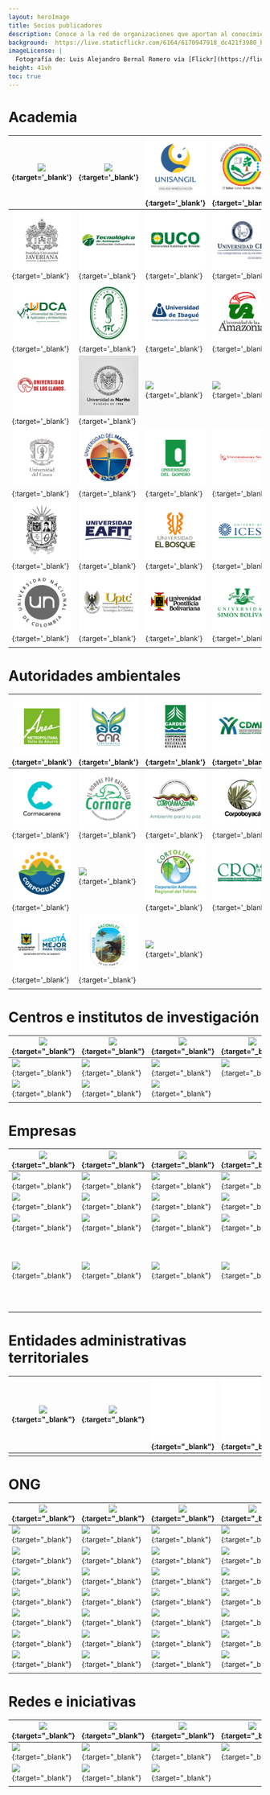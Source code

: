 ```yaml
---
layout: heroImage
title: Socios publicadores
description: Conoce a la red de organizaciones que aportan al conocimiento libre y gratuito sobre biodiversidad en el país.
background:  https://live.staticflickr.com/6164/6170947918_dc421f3980_b.jpg
imageLicense: |
  Fotografía de: Luis Alejandro Bernal Romero vía [Flickr](https://flic.kr/p/apiHPL) 
height: 41vh
toc: true
---
```



# Academia

|  [![](https://statics.sibcolombia.net/sib-resources/images/logos-socios/500px/corhuila.jpg)](https://www.gbif.org/es/publisher/57dfb71a-f0aa-47c2-b997-30c6048dc98a){:target='_blank'} |  [![](https://statics.sibcolombia.net/sib-resources/images/logos-socios/500px/utadeo.jpg)](https://www.gbif.org/es/publisher/81724943-d4d5-4b72-bfd6-3cfc5725c12a){:target='_blank'} |  [![](https://raw.githubusercontent.com/SIB-Colombia/logos/main/socio-SiB-unisangil.png)](https://www.gbif.org/es/publisher/4ef28342-2d78-48b5-a00f-2bad53be38a1){:target='_blank'} |  [![](https://raw.githubusercontent.com/SIB-Colombia/logos/main/socio-SiB-itp.png)](http://www.gbif.org/publisher/882d4191-4161-4fde-9e94-20fbb44901c8){:target='_blank'} |  [![](https://raw.githubusercontent.com/SIB-Colombia/logos/main/socio-SiB-itm.png)](http://www.gbif.org/publisher/34770310-601a-43e0-84fb-ed81661c2d00){:target='_blank'} |  [![](https://statics.sibcolombia.net/sib-resources/images/logos-socios/ipt/unipaz.jpg)](https://www.gbif.org/es/publisher/e4a87e1f-4ff8-4d2e-bcd1-0929678abab9){:target='_blank'} |
|---|---|---|---|---|---|
|  [![](https://raw.githubusercontent.com/SIB-Colombia/logos/main/socio-SiB-puj.png)](http://www.gbif.org/publisher/0e2f2e28-7790-4c82-b8fb-6ef7b4c764e2){:target='_blank'} |  [![](https://raw.githubusercontent.com/SIB-Colombia/logos/main/socio-SiB-tdea.png)](https://www.gbif.org/es/publisher/63da1b44-176a-4e9b-b418-28fcc182c676){:target='_blank'} |  [![](https://raw.githubusercontent.com/SIB-Colombia/logos/main/socio-SiB-uco.png)](http://www.gbif.org/publisher/c8f840a3-4949-4e18-82e9-5771c3e57129){:target='_blank'} |  [![](https://raw.githubusercontent.com/SIB-Colombia/logos/main/socio-SiB-ces.png)](http://www.gbif.org/publisher/450bdfce-76f7-483e-b4c4-cab6a3daebba){:target='_blank'} |  [![](https://raw.githubusercontent.com/SIB-Colombia/logos/main/socio-SiB-udea.png)](http://www.gbif.org/publisher/cccff716-2694-4209-9f9e-2f7a484465a0){:target='_blank'} |  [![](https://raw.githubusercontent.com/SIB-Colombia/logos/main/socio-SiB-ucaldas.png)](http://www.gbif.org/publisher/f7f9717e-9e50-4a00-a30f-7b134390a566){:target='_blank'} |
|  [![](https://raw.githubusercontent.com/SIB-Colombia/logos/main/socio-SiB-udca.png)](http://www.gbif.org/publisher/814bd44e-34d6-46e1-a143-0c12d03f3eba){:target='_blank'} |  [![](https://raw.githubusercontent.com/SIB-Colombia/logos/main/socio-SiB-unicordoba.png)](http://www.gbif.org/publisher/dec5e6c9-0156-4fa0-b01c-e642dbff48fc){:target='_blank'} |  [![](https://raw.githubusercontent.com/SIB-Colombia/logos/main/socio-SiB-unibague.png)](https://www.gbif.org/es/publisher/ec11396a-66ab-4e57-b9c1-a8aff1cb7a1d){:target='_blank'} |  [![](https://raw.githubusercontent.com/SIB-Colombia/logos/main/socio-SiB-uniamazonia.png)](http://www.gbif.org/publisher/256035fe-75ff-4a7c-94bc-86af590c9050){:target='_blank'} |  [![](https://raw.githubusercontent.com/SIB-Colombia/logos/main/socio-SiB-lasalle.png)](https://www.gbif.org/es/publisher/478a9e81-e716-42dc-a68d-03487953a32e){:target='_blank'} |  [![](https://raw.githubusercontent.com/SIB-Colombia/logos/main/socio-SiB-uniandes.png)](https://www.gbif.org/es/publisher/77c64839-4c99-4a40-beb3-cd16afc23540){:target='_blank'} |
|  [![](https://raw.githubusercontent.com/SIB-Colombia/logos/main/socio-SiB-unillanos.png)](http://www.gbif.org/publisher/2fff5d0c-6bbd-432d-8832-cc4e307a267f){:target='_blank'} |  [![](https://raw.githubusercontent.com/SIB-Colombia/logos/main/socio-SiB-udenar.png)](https://www.gbif.org/es/publisher/58c7e325-82fc-446d-9406-851b4d357db7){:target='_blank'} |  [![](https://statics.sibcolombia.net/sib-resources/images/logos-socios/500px/unipamplona.jpg)](https://www.gbif.org/es/publisher/96b23685-f195-4131-af29-ea9e160225dd){:target='_blank'} |  [![](https://sibcolombia.net/wp-content/uploads/2021/05/usbcali.jpg)](https://www.gbif.org/es/publisher/0a1fecc6-cc98-47d7-bdd0-42f3c051072f){:target='_blank'} |  [![](https://raw.githubusercontent.com/SIB-Colombia/logos/main/socio-SiB-udes.png)](https://www.gbif.org/es/publisher/112087f6-a6c0-4cee-8441-387f900d34f9){:target='_blank'} |  [![](https://raw.githubusercontent.com/SIB-Colombia/logos/main/socio-SiB-unisucre.png)](https://www.gbif.org/es/publisher/341acb6e-2ed2-4c13-af14-5e00173e15f8){:target='_blank'} |
|  [![](https://raw.githubusercontent.com/SIB-Colombia/logos/main/socio-SiB-unicauca.png)](http://www.gbif.org/publisher/695bd197-a0b6-4937-9867-414e84d3a96d){:target='_blank'} |  [![](https://raw.githubusercontent.com/SIB-Colombia/logos/main/socio-SiB-unimagdalena.png)](https://www.gbif.org/es/publisher/30ff48bd-4dd1-429d-a5a5-348c8e5fbfb1){:target='_blank'} |  [![](https://raw.githubusercontent.com/SIB-Colombia/logos/main/socio-SiB-uniquindio.png)](http://www.gbif.org/publisher/bc709e2f-6eb4-4cbe-a295-e12eed0679f2){:target='_blank'} |  [![](https://raw.githubusercontent.com/SIB-Colombia/logos/main/socio-SiB-unisinu.png)](https://www.gbif.org/es/publisher/8d9a1a1c-a563-461e-85ef-002861f87bd7){:target='_blank'} |  [![](https://raw.githubusercontent.com/SIB-Colombia/logos/main/socio-SiB-ut.png)](http://www.gbif.org/publisher/5a45153b-bdf9-44ae-b7a7-e3261896540b){:target='_blank'} |  [![](https://raw.githubusercontent.com/SIB-Colombia/logos/main/socio-SiB-univalle.png)](https://www.gbif.org/es/publisher/85be57ed-f187-49c9-b7ff-eaa622e06217){:target='_blank'} |
|  [![](https://raw.githubusercontent.com/SIB-Colombia/logos/main/socio-SiB-udistrital.png)](http://www.gbif.org/publisher/b8cd2cdb-ee95-409c-b1b8-e09bab4f9a70){:target='_blank'} |  [![](https://raw.githubusercontent.com/SIB-Colombia/logos/main/socio-SiB-eafit.png)](https://www.gbif.org/es/publisher/57c6cd7f-e50f-441e-849a-3d2e1912cb92){:target='_blank'} |  [![](https://raw.githubusercontent.com/SIB-Colombia/logos/main/socio-SiB-unbosque.png)](http://www.gbif.org/publisher/e0455781-2311-4b5b-8cc0-421d73e04f1b){:target='_blank'} |  [![](https://raw.githubusercontent.com/SIB-Colombia/logos/main/socio-SiB-icesi.png)](http://www.gbif.org/publisher/7d91f9bd-f6cd-48e3-ba81-3c228cf5e13a){:target='_blank'} |  [![](https://raw.githubusercontent.com/SIB-Colombia/logos/main/socio-SiB-uis.png)](http://www.gbif.org/publisher/6c147991-c3bf-453d-a778-3bea9a534804){:target='_blank'} |  [![](https://statics.sibcolombia.net/sib-resources/images/logos-socios/ipt/unilibre.jpg)](https://www.gbif.org/es/publisher/0b6c758d-aeac-4bea-a8c9-bd1703468b8a){:target='_blank'} |
|  [![](https://raw.githubusercontent.com/SIB-Colombia/logos/main/socio-SiB-unal.png)](https://www.gbif.org/es/publisher/eac88d99-9f6c-4031-8fc4-8088f0e0dfe7){:target='_blank'} |  [![](https://raw.githubusercontent.com/SIB-Colombia/logos/main/socio-SiB-uptc.png)](http://www.gbif.org/publisher/ad3f9c5f-5021-45a3-a7c4-3e64895f6f79){:target='_blank'} |  [![](https://raw.githubusercontent.com/SIB-Colombia/logos/main/socio-SiB-upb.png)](http://www.gbif.org/publisher/9ad34578-87e3-4240-93ac-4b1a5c9347dc){:target='_blank'} |  [![](https://raw.githubusercontent.com/SIB-Colombia/logos/main/socio-SiB-unisimon.png)](https://www.gbif.org/es/publisher/0238226a-9c79-4717-933a-cf0fd5045ba8){:target='_blank'} |  [![](https://raw.githubusercontent.com/SIB-Colombia/logos/main/socio-SiB-utp.png)](http://www.gbif.org/publisher/06f46c98-9794-4d96-a014-aecdf24dbd7e){:target='_blank'} |  [![](https://raw.githubusercontent.com/SIB-Colombia/logos/main/socio-SiB-utch.png)](http://www.gbif.org/publisher/073e52d4-44bd-41d7-bdfa-88c2735c694b){:target='_blank'} |
| | | | | | |



# Autoridades ambientales

|  [![](https://raw.githubusercontent.com/SIB-Colombia/logos/main/socio-SiB-amva.png)](https://www.gbif.org/es/publisher/bad9baef-be05-4410-83c8-31060a9bafb7){:target='_blank'} |  [![](https://raw.githubusercontent.com/SIB-Colombia/logos/main/socio-SiB-car.png)](https://www.gbif.org/es/publisher/47380c8a-0edd-4036-b1bc-d852cba8232f){:target='_blank'} |  [![](https://raw.githubusercontent.com/SIB-Colombia/logos/main/socio-SiB-carder.png)](https://www.gbif.org/es/publisher/530adb60-b968-4804-8571-4e8f74b9539d){:target='_blank'} |  [![](https://raw.githubusercontent.com/SIB-Colombia/logos/main/socio-SiB-cdmb.png)](https://www.gbif.org/es/publisher/7a079928-aee9-418a-b083-6152d01c78d6){:target='_blank'} |  [![](https://raw.githubusercontent.com/SIB-Colombia/logos/main/socio-SiB-coralina.png)](https://www.gbif.org/es/publisher/73b7431a-7a64-47f6-9c1b-a030e1a67fa4){:target='_blank'} |  [![](https://raw.githubusercontent.com/SIB-Colombia/logos/main/socio-SiB-corantioquia.png)](https://www.gbif.org/es/publisher/15b278a8-1356-4f7b-ba32-3c733c3d0aac){:target='_blank'} |
|---|---|---|---|---|---|
|  [![](https://raw.githubusercontent.com/SIB-Colombia/logos/main/socio-SiB-cormacarena.png)](http://www.gbif.org/publisher/4b3fc3ac-227f-477d-9853-cfa76044d108){:target='_blank'} |  [![](https://raw.githubusercontent.com/SIB-Colombia/logos/main/socio-SiB-cornare.png)](http://www.gbif.org/publisher/1106e179-e49f-461f-95a6-459bf4d53c1b){:target='_blank'} |  [![](https://raw.githubusercontent.com/SIB-Colombia/logos/main/socio-SiB-corpoamazonia.png)](http://www.gbif.org/publisher/52f50975-7f82-4945-8e98-90b983a89bfc){:target='_blank'} |  [![](https://raw.githubusercontent.com/SIB-Colombia/logos/main/socio-SiB-corpoboyaca.png)](https://www.gbif.org/es/publisher/03fefd3c-2809-4966-810d-a6c2205ab899  ){:target='_blank'} |  [![](https://raw.githubusercontent.com/SIB-Colombia/logos/main/socio-SiB-corpocaldas.png)](http://www.gbif.org/publisher/015d5ac7-2644-49e9-815e-79468647d6af){:target='_blank'} |  [![](https://raw.githubusercontent.com/SIB-Colombia/logos/main/socio-SiB-corpochivor.png)](https://www.gbif.org/es/publisher/6e051633-cbf0-4729-be54-f7be1e078c97  ){:target='_blank'} |
|  [![](https://raw.githubusercontent.com/SIB-Colombia/logos/main/socio-SiB-corpoguavio.png)](http://www.gbif.org/publisher/69cbe3e1-ea7a-4f22-b4b8-47dd4df6e79b){:target='_blank'} |  [![](https://statics.sibcolombia.net/sib-resources/images/logos-socios/500px/cam.jpg)](https://www.gbif.org/es/publisher/01557d7b-fe92-442a-915c-cc4709eaed23){:target='_blank'} |  [![](https://raw.githubusercontent.com/SIB-Colombia/logos/main/socio-SiB-cortolima.png)](http://www.gbif.org/publisher/0bad0631-0693-41fa-afd5-54df0120c509){:target='_blank'} |  [![](https://raw.githubusercontent.com/SIB-Colombia/logos/main/socio-SiB-crq.png)](http://www.gbif.org/publisher/85e6ceac-5381-4378-917c-dc3b8032affa){:target='_blank'} |  [![](https://raw.githubusercontent.com/SIB-Colombia/logos/main/socio-SiB-cvc.png)](https://www.gbif.org/es/publisher/06867940-0867-4b4a-abb2-a57a16fcf2dc){:target='_blank'} |  [![](https://raw.githubusercontent.com/SIB-Colombia/logos/main/socio-SiB-cvs.png)](https://www.gbif.org/es/publisher/fbe29d53-6c40-411a-8e97-2d92a285c88e){:target='_blank'} |
|  [![](https://raw.githubusercontent.com/SIB-Colombia/logos/main/socio-SiB-minambiente.png)](https://www.gbif.org/es/publisher/a6086726-bc99-4443-8645-3788ed502381){:target='_blank'} |  [![](https://raw.githubusercontent.com/SIB-Colombia/logos/main/socio-SiB-pnn.png)](http://www.gbif.org/publisher/ab13adb9-ce23-444d-87c9-ce41f03ef2b3){:target='_blank'} |  [![](https://statics.sibcolombia.net/sib-resources/images/logos-socios/500px/sda.jpg)](http://www.gbif.org/publisher/e70c4151-0d1a-414d-b70e-e87ac1e812b7){:target='_blank'} | | | |
| | | | | | |


# Centros e institutos de investigación

|  [![](https://statics.sibcolombia.net/sib-resources/images/logos-socios/500px/agrosavia.jpg)](https://www.gbif.org/publisher/488f6b87-5688-4c9a-928c-2d5355054b01){:target="_blank"}  |  [![](https://statics.sibcolombia.net/sib-resources/images/logos-socios/500px/bios.jpg)](http://www.gbif.org/publisher/56d218dd-b62e-4ee5-bde6-15f013ad99bb){:target="_blank"}  |  [![](https://statics.sibcolombia.net/sib-resources/images/logos-socios/500px/cenicafe.jpg)](https://www.gbif.org/publisher/da583013-8a1b-4570-b0e4-c7cb25b2e7bf){:target="_blank"}  |  [![](https://statics.sibcolombia.net/sib-resources/images/logos-socios/500px/cenipalma.jpg)](https://www.gbif.org/publisher/23fe61fe-622d-4523-ae45-8c931f22c534){:target="_blank"}  |  [![](https://statics.sibcolombia.net/sib-resources/images/logos-socios/500px/ciat.jpg)](https://www.gbif.org/publisher/fee3882f-5360-4f01-a1ca-767c48fa629c){:target="_blank"}  |  [![](https://statics.sibcolombia.net/sib-resources/images/logos-socios/500px/cipav.jpg)](https://www.gbif.org/publisher/2e7ea925-e11c-451c-9841-0a8e85e5c5dc){:target="_blank"} |
|---|---|---|---|---|---|
|  [![](https://statics.sibcolombia.net/sib-resources/images/logos-socios/500px/corpogen.jpg)](https://www.gbif.org/publisher/2730ae30-29d6-4aa2-99ee-26f483fa718b){:target="_blank"}  |  [![](https://statics.sibcolombia.net/sib-resources/images/logos-socios/500px/iavh.jpg)](http://www.gbif.org/publisher/2a7e3080-28a9-11dd-97cd-b8a03c50a862){:target="_blank"}  |  [![](https://statics.sibcolombia.net/sib-resources/images/logos-socios/500px/icmt.jpg)](http://www.gbif.org/publisher/831c8ca0-3806-4796-b8a3-fb5f15813749){:target="_blank"}  |  [![](https://statics.sibcolombia.net/sib-resources/images/logos-socios/500px/iiap.jpg)](https://www.gbif.org/publisher/e1050db2-9faf-4d72-b860-295debaf9d2a){:target="_blank"}  |  [![](https://statics.sibcolombia.net/sib-resources/images/logos-socios/500px/inciva.jpg)](http://www.gbif.org/publisher/a7e6d0ba-9e3d-4be2-b3ac-2c5e812e0a31){:target="_blank"}  |  [![](https://statics.sibcolombia.net/sib-resources/images/logos-socios/500px/ins.jpg)](https://www.gbif.org/publisher/b8b274e0-3216-48b8-afea-5616ec326ce1){:target="_blank"} |
|  [![](https://statics.sibcolombia.net/sib-resources/images/logos-socios/500px/invemar.jpg)](https://www.gbif.org/publisher/f072f648-b8a4-47a0-9e1c-89d790645b5a){:target="_blank"}  |  [![](https://statics.sibcolombia.net/sib-resources/images/logos-socios/500px/sinchi.jpg)](https://www.gbif.org/publisher/9d77fdeb-100f-4b29-98ad-4effdd824457){:target="_blank"} |[![](https://statics.sibcolombia.net/sib-resources/images/logos-socios/portal-sib/tomogrande.jpg )](https://www.gbif.org/publisher/84ecbadd-3529-41ea-a954-12e151eb2755){:target="_blank"} |
| | | | | | |

# Empresas

 |  [![](https://statics.sibcolombia.net/sib-resources/images/logos-socios/500px/anglogoldashanti.jpg)](https://www.gbif.org/publisher/df604473-66f0-444d-94c4-22795f268afe){:target="_blank"}  |  [![](https://statics.sibcolombia.net/sib-resources/images/logos-socios/500px/ab.jpg)](https://www.gbif.org/es/publisher/6d1beb45-43bc-499a-85a0-f06f67e81591){:target="_blank"}  |  [![](https://statics.sibcolombia.net/sib-resources/images/logos-socios/500px/aigos.jpg)](https://www.gbif.org/publisher/eea64f26-8fd5-49fb-be7e-a1d4cfc051ee){:target="_blank"}  |  [![](https://statics.sibcolombia.net/sib-resources/images/logos-socios/500px/anadarko.jpg)](https://www.gbif.org/publisher/b5904aaf-02c7-4ff3-85a6-0f528dbb632e){:target="_blank"}  |  [![](https://statics.sibcolombia.net/sib-resources/images/logos-socios/500px/biotica.jpg)](https://www.gbif.org/publisher/8e6bc843-c1b4-4b10-b546-881f06049004){:target="_blank"}  |  [![](https://statics.sibcolombia.net/sib-resources/images/logos-socios/500px/celsia.jpg)](https://www.gbif.org/publisher/0fd86a13-3d0d-4d6e-b809-2811706f35d6){:target="_blank"} |
|---|---|---|---|---|---|
|  [![](https://statics.sibcolombia.net/sib-resources/images/logos-socios/500px/cerrejon.jpg)](https://www.gbif.org/publisher/14fb9c57-68a5-4870-b434-5355df7a9c3c){:target="_blank"}  |  [![](https://statics.sibcolombia.net/sib-resources/images/logos-socios/500px/cerromatoso.jpg)](https://www.gbif.org/publisher/1a4f4e64-eb3d-42c3-a359-1be3869b3a20){:target="_blank"}  |  [![](https://statics.sibcolombia.net/sib-resources/images/logos-socios/500px/ciprogress.jpg)](https://www.gbif.org/publisher/03a8bc52-9c2e-4aee-8dd7-9b4d279e4960){:target="_blank"}  |  [![](https://statics.sibcolombia.net/sib-resources/images/logos-socios/500px/comfenalco.jpg)](http://www.gbif.org/publisher/0c0c7309-6a47-4760-9f5c-a48f6d354f75){:target="_blank"}  |  [![](https://statics.sibcolombia.net/sib-resources/images/logos-socios/500px/cunaguaro.jpg)](https://www.gbif.org/publisher/c5245889-c63d-48fa-ae4b-90ddd74f1d2d){:target="_blank"}  |  [![](https://statics.sibcolombia.net/sib-resources/images/logos-socios/ipt/enel.jpg)](https://www.gbif.org/publisher/f442f96e-2017-4cf5-b19f-1f3320ae7577){:target="_blank"} |
|  [![](https://statics.sibcolombia.net/sib-resources/images/logos-socios/ipt/epm.jpg)](https://www.gbif.org/publisher/d42b7e5d-a3e5-4fc2-8b3d-105336d70898){:target="_blank"}  |  [![](https://statics.sibcolombia.net/sib-resources/images/logos-socios/500px/geb.jpg)](https://www.gbif.org/publisher/2977895d-3ce2-4fb9-b62e-a775c8fd9304){:target="_blank"}  |  [![](https://statics.sibcolombia.net/sib-resources/images/logos-socios/500px/hatovial.jpg)](https://www.gbif.org/publisher/90d2e455-c279-4bf1-ba87-806495641e18){:target="_blank"}  |  [![](https://statics.sibcolombia.net/sib-resources/images/logos-socios/500px/holcim.jpg)](https://www.gbif.org/publisher/5e08abdd-46a0-45ec-a2e5-93348975b11d){:target="_blank"}  |  [![](https://statics.sibcolombia.net/sib-resources/images/logos-socios/500px/inerco.jpg)](https://www.gbif.org/publisher/9a21807b-b9c5-4071-b393-764f3cd58abc){:target="_blank"}  |  [![](https://statics.sibcolombia.net/sib-resources/images/logos-socios/500px/isagen.jpg)](https://www.gbif.org/publisher/04ce62dd-30ec-4d98-8b30-b09cafc3ac38){:target="_blank"} |
|  [![](https://statics.sibcolombia.net/sib-resources/images/logos-socios/500px/lapintada.jpg)](https://www.gbif.org/publisher/db41c5c6-d34a-4d27-8ac9-0c8d085393f7){:target="_blank"}  |  [![](https://statics.sibcolombia.net/sib-resources/images/logos-socios/500px/moam.jpg)](https://www.gbif.org/publisher/9a21807b-b9c5-4071-b393-764f3cd58abc){:target="_blank"}  |  [![](https://statics.sibcolombia.net/sib-resources/images/logos-socios/500px/bicentenario.jpg)](http://www.gbif.org/publisher/c3da1f49-b2c8-4751-b72f-28855546ec4c){:target="_blank"}  |  [![](https://statics.sibcolombia.net/sib-resources/images/logos-socios/500px/promigas.jpg)](https://www.gbif.org/publisher/dbc2ab56-d499-403c-8db5-c1a49cd0b75f){:target="_blank"}  |  [![](https://statics.sibcolombia.net/sib-resources/images/logos-socios/500px/stratos.jpg)](https://www.gbif.org/publisher/2c542862-b9dd-40fc-8260-fb434997efa7){:target="_blank"}  |  [![](https://statics.sibcolombia.net/sib-resources/images/logos-socios/500px/terrasos.jpg)](https://www.gbif.org/publisher/f5db868f-e5bf-4208-bd9d-d4063ae1c825){:target="_blank"} |
|  [![](https://statics.sibcolombia.net/sib-resources/images/logos-socios/500px/fnc.jpg)](https://www.gbif.org/publisher/fe602f47-b553-4291-b6e5-197b9837e167){:target="_blank"}  |  [![](https://statics.sibcolombia.net/sib-resources/images/logos-socios/500px/fedecacao.jpg)](https://www.gbif.org/publisher/37c1c493-782c-4f53-914d-b1f66cdcf61c){:target="_blank"}  |  [![](https://statics.sibcolombia.net/sib-resources/images/logos-socios/500px/carsa.jpg)](https://www.gbif.org/publisher/4d14137b-ce2c-4111-98a9-0078f5d53237){:target="_blank"} |  [![](https://statics.sibcolombia.net/sib-resources/images/logos-socios/500px/ecopetrol.jpg)](https://www.gbif.org/publisher/d5ef14a1-5177-4547-9ce2-46d84a4214eb){:target="_blank"}  |  [![](/comunidad/imagenes/W_Logo500x500.jpg)](){:target="_blank"}  |  [![](/comunidad/imagenes/W_Logo500x500.jpg)](){:target="_blank"} |
| | | | | | |


# Entidades administrativas territoriales

|  [![](https://statics.sibcolombia.net/sib-resources/images/logos-socios/500px/sanandres.jpg)](https://www.gbif.org/publisher/c0fa6fbb-cc9b-423b-b801-c1bb28d6467d){:target="_blank"}  |  [![](https://statics.sibcolombia.net/sib-resources/images/logos-socios/500px/jbb.jpg)](http://www.gbif.org/publisher/eace4687-50e8-4f9a-829b-29ff8ff1fa8b){:target="_blank"}  |  [![](/comunidad/imagenes/W_Logo500x500.jpg)](){:target="_blank"}  |  [![](/comunidad/imagenes/W_Logo500x500.jpg)](){:target="_blank"}  |  [![](/comunidad/imagenes/W_Logo500x500.jpg)](){:target="_blank"}  |  [![](/comunidad/imagenes/W_Logo500x500.jpg)](){:target="_blank"} |
|---|---|---|---|---|---|
| | | | | | |


# ONG

|  [![](https://statics.sibcolombia.net/sib-resources/images/logos-socios/500px/abc.jpg)](https://www.gbif.org/publisher/c803f6f5-2c6a-4b41-8c15-768d48ef1c8c){:target="_blank"}  |  [![](https://statics.sibcolombia.net/sib-resources/images/logos-socios/500px/bosqhum.jpg)](http://www.gbif.org/publisher/e174384d-ee9a-4ed8-b4f4-0ec3a8fa5e39){:target="_blank"}  |  [![](https://statics.sibcolombia.net/sib-resources/images/logos-socios/500px/cabildoverde.jpg)](http://www.gbif.org/publisher/70f5f94a-045f-453e-aae9-c60133376231){:target="_blank"}  |  [![](https://statics.sibcolombia.net/sib-resources/images/logos-socios/500px/calidris.jpg)](https://www.gbif.org/publisher/a2f1c6f5-88de-4fc5-891a-336259f32f4e){:target="_blank"}  |  [![](https://statics.sibcolombia.net/sib-resources/images/logos-socios/500px/cuencaverde.jpg)](https://www.gbif.org/pt/publisher/47844d46-753c-44c5-8a1d-b50fa69f7ddc){:target="_blank"}  |  [![](https://statics.sibcolombia.net/sib-resources/images/logos-socios/500px/biodiversa.jpg)](http://www.gbif.org/publisher/acdeb4a9-78c7-423b-bb21-fb5c4e515854){:target="_blank"} |
|---|---|---|---|---|---|
|  [![](https://statics.sibcolombia.net/sib-resources/images/logos-socios/500px/corporacionsanjorge.jpg)](http://www.gbif.org/publisher/1904954c-81e7-4254-9778-ae3deed93de6){:target="_blank"}  |  [![](https://statics.sibcolombia.net/sib-resources/images/logos-socios/500px/ecomares.jpg)](http://www.gbif.org/publisher/4bd6f687-197e-4d61-ad04-965c86f5a4dd){:target="_blank"}  |  [![](https://statics.sibcolombia.net/sib-resources/images/logos-socios/500px/cerrobravo.jpg)](https://www.gbif.org/publisher/2475808f-450e-4079-9a23-fa7ba6d14845){:target="_blank"}  |  [![](https://statics.sibcolombia.net/sib-resources/images/logos-socios/500px/fundcentrodeprimates.jpg)](https://www.gbif.org/publisher/17f4782d-46d3-43df-bfb1-e190f972073a){:target="_blank"}  |  [![](https://statics.sibcolombia.net/sib-resources/images/logos-socios/500px/fedena.jpg)](https://www.gbif.org/publisher/005015df-170c-4f12-8e01-19877f1deba8){:target="_blank"}  |  [![](https://statics.sibcolombia.net/sib-resources/images/logos-socios/500px/orinoquiabiodiversa.jpg)](http://www.gbif.org/publisher/111b5370-2936-4e4e-a772-7d681a7127c1){:target="_blank"} |
|  [![](https://statics.sibcolombia.net/sib-resources/images/logos-socios/500px/alma.jpg)](https://www.gbif.org/publisher/05827c69-a802-472f-bbe3-76629dfd57a7){:target="_blank"}  |  [![](https://statics.sibcolombia.net/sib-resources/images/logos-socios/500px/cunaguaro.jpg)](https://www.gbif.org/publisher/827fad55-4521-496e-949c-28e3b0428765){:target="_blank"}  |  [![](https://statics.sibcolombia.net/sib-resources/images/logos-socios/500px/chimbilako.jpg)](https://www.gbif.org/publisher/76d82379-e2a3-4a1f-9b55-2ec5c9f87532){:target="_blank"}  |  [![](https://statics.sibcolombia.net/sib-resources/images/logos-socios/500px/colombiaazul.jpg)](https://www.gbif.org/publisher/32665a46-4074-474a-85a5-110db4f55fa8){:target="_blank"}  |  [![](https://statics.sibcolombia.net/sib-resources/images/logos-socios/500px/ecohabitats.jpg)](https://www.gbif.org/publisher/4dad347c-f297-46ee-9755-fda443b966d7){:target="_blank"}  |  [![](https://statics.sibcolombia.net/sib-resources/images/logos-socios/500px/ecotropico.jpg)](https://www.gbif.org/publisher/c7e55c34-9c2d-46d5-9ca0-7aaad06b179a){:target="_blank"} |
|  [![](https://statics.sibcolombia.net/sib-resources/images/logos-socios/500px/elrefugio.jpg)](http://www.gbif.org/publisher/a705fc03-2aaa-4f52-af96-bd6f3000df4f){:target="_blank"}  |  [![](https://statics.sibcolombia.net/sib-resources/images/logos-socios/500px/entropika.jpg)](http://www.gbif.org/publisher/3a56fbe7-467b-4018-8876-f73dede15ea2){:target="_blank"}  |  [![](https://statics.sibcolombia.net/sib-resources/images/logos-socios/500px/gaia.jpg)](http://www.gbif.org/publisher/cd9bc4b5-4375-4991-aec5-0b4443b5d7a6){:target="_blank"}  |  [![](https://statics.sibcolombia.net/sib-resources/images/logos-socios/500px/guayacanal.jpg)](https://www.gbif.org/publisher/00a915e7-b4e2-4795-bcbf-45e4dda0e927){:target="_blank"}  |  [![](https://statics.sibcolombia.net/sib-resources/images/logos-socios/500px/humedales.jpg)](http://www.gbif.org/publisher/85aae44a-2a4c-4a3f-92cc-a1a8d27b90fa){:target="_blank"}  |  [![](https://statics.sibcolombia.net/sib-resources/images/logos-socios/500px/lapalmita.jpg)](http://www.gbif.org/publisher/fb92ab7b-65fe-4353-9c4b-99ee81c91feb){:target="_blank"} |
|  [![](https://statics.sibcolombia.net/sib-resources/images/logos-socios/500px/macuaticos.jpg)](http://www.gbif.org/publisher/29808b4c-81a6-4f60-9df4-bdb9a08f74b8){:target="_blank"}  |  [![](https://statics.sibcolombia.net/sib-resources/images/logos-socios/500px/malpelo.jpg)](https://www.gbif.org/publisher/ef3ec46c-c2e6-4674-a663-77b334fa6003){:target="_blank"}  |  [![](https://statics.sibcolombia.net/sib-resources/images/logos-socios/500px/natura.jpg)](https://www.gbif.org/publisher/f52593de-ac30-49ea-8e3e-07cf745249ec){:target="_blank"}  |  [![](https://statics.sibcolombia.net/sib-resources/images/logos-socios/500px/fundacionorinoquia.jpg)](http://www.gbif.org/publisher/685633c3-05f9-4e44-bf4f-8dfdd0654072){:target="_blank"}  |  [![](https://statics.sibcolombia.net/sib-resources/images/logos-socios/500px/panthera.jpg)](http://www.gbif.org/publisher/4eb145f4-b1b0-4b94-8edc-e814fd77a4e8){:target="_blank"}  |  [![](https://statics.sibcolombia.net/sib-resources/images/logos-socios/500px/prosierra.jpg)](https://www.gbif.org/publisher/6fd43b88-b13f-4547-94ab-1720f2a3b7ed){:target="_blank"} |
|  [![](https://statics.sibcolombia.net/sib-resources/images/logos-socios/500px/tortugasdelmar.jpg)](http://www.gbif.org/publisher/4fd780a2-60b9-480f-8550-124b1604143f){:target="_blank"}  |  [![](https://statics.sibcolombia.net/sib-resources/images/logos-socios/500px/ftropico.jpg)](http://www.gbif.org/publisher/8825eec2-5312-4e2a-ada4-41b907818fdf){:target="_blank"}  |  [![](https://statics.sibcolombia.net/sib-resources/images/logos-socios/500px/tropicoalto.jpg)](https://www.gbif.org/publisher/a0f40644-1fec-42d8-af64-0bce3e9d76d2){:target="_blank"}  |  [![](https://statics.sibcolombia.net/sib-resources/images/logos-socios/500px/omacha.jpg)](https://www.gbif.org/publisher/986e56a2-5615-407d-8351-a4bac59fd303){:target="_blank"}  |  [![](https://statics.sibcolombia.net/sib-resources/images/logos-socios/500px/gaica.jpg)](http://www.gbif.org/publisher/1447752d-0ee4-4951-a0fb-b1f2acb977af){:target="_blank"}  |  [![](https://statics.sibcolombia.net/sib-resources/images/logos-socios/500px/jbgp.jpg)](http://www.gbif.org/publisher/698acf43-05cd-4b45-8107-7c666d87f77c){:target="_blank"} |
|  [![](https://statics.sibcolombia.net/sib-resources/images/logos-socios/500px/jotaudo.jpg)](http://www.gbif.org/publisher/b98ce289-a492-4bcf-8e57-623ddfadab10){:target="_blank"}  |  [![](https://statics.sibcolombia.net/sib-resources/images/logos-socios/500px/jbm.jpg)](http://www.gbif.org/publisher/927793ba-72ba-43b3-8794-a22c78be5070){:target="_blank"}  |  [![](https://statics.sibcolombia.net/sib-resources/images/logos-socios/500px/jbq.jpg)](https://www.gbif.org/publisher/e144e6ee-503e-4bd9-9eff-f2fc77473642){:target="_blank"}  |  [![](https://statics.sibcolombia.net/sib-resources/images/logos-socios/500px/paisajesrurales.jpg)](http://www.gbif.org/publisher/2627e955-93f5-4206-bac5-a1e3bd91ee37){:target="_blank"}  |  [![](https://statics.sibcolombia.net/sib-resources/images/logos-socios/500px/patrimonionatural.jpg)](https://www.gbif.org/publisher/190b47cb-54d5-4b87-9c1e-22b0483fe071){:target="_blank"}  |  [![](https://statics.sibcolombia.net/sib-resources/images/logos-socios/500px/procat.jpg)](http://www.gbif.org/publisher/13a1e31d-4046-4c80-8a06-f97a4eb8cf53){:target="_blank"} |
|  [![](https://statics.sibcolombia.net/sib-resources/images/logos-socios/500px/selva.jpg)](https://www.gbif.org/publisher/567cdb5e-5bb3-42e1-ae07-ffa6fc60b56e){:target="_blank"}  |  [![](https://statics.sibcolombia.net/sib-resources/images/logos-socios/500px/wcs.jpg)](https://www.gbif.org/publisher/0c23482f-89f3-4efa-b6ed-7b25dadde4fc){:target="_blank"}  |  [![](https://statics.sibcolombia.net/sib-resources/images/logos-socios/500px/yoluka.jpg)](https://www.gbif.org/publisher/c0252e99-c6d0-449e-8106-508be14c34fa){:target="_blank"}  |  [![](https://statics.sibcolombia.net/sib-resources/images/logos-socios/500px/zoobaq.jpg)](http://www.gbif.org/publisher/c3809434-1211-4b43-b20c-bd940780d30e){:target="_blank"}  |  [![](https://statics.sibcolombia.net/sib-resources/images/logos-socios/500px/wwf.jpg)](https://www.gbif.org/publisher/feef46fb-6287-41f4-b3db-5f9dff600ab8){:target="_blank"} | |
| | | | | | |

# Redes e iniciativas

|  [![](https://statics.sibcolombia.net/sib-resources/images/logos-socios/500px/abo.jpg)](http://www.gbif.org/publisher/8251fe14-04e1-483f-9ae6-46cf83ff76fa){:target="_blank"}  |  [![](https://statics.sibcolombia.net/sib-resources/images/logos-socios/500px/acictios.jpg)](http://www.gbif.org/publisher/adaeb73b-8f3b-433c-ab2e-a8ca68a7c7ea){:target="_blank"}  |  [![](https://statics.sibcolombia.net/sib-resources/images/logos-socios/500px/aco.jpg)](https://www.gbif.org/publisher/3674c091-7058-4d7f-9b07-6dc163f1accf){:target="_blank"}  |  [![](https://statics.sibcolombia.net/sib-resources/images/logos-socios/ipt/acz.jpg)](https://www.gbif.org/publisher/3ecddc17-a081-4e85-92c3-d8e31716342c){:target="_blank"}  |  [![](https://statics.sibcolombia.net/sib-resources/images/logos-socios/500px/apc.jpg)](http://www.gbif.org/publisher/76513b28-548d-480a-8859-bd7f45f8724b){:target="_blank"}  |  [![](https://statics.sibcolombia.net/sib-resources/images/logos-socios/500px/coleoptera.jpg)](https://www.gbif.org/publisher/2c39be5c-c11e-46d0-bcb4-552f2072d19f){:target="_blank"} |
|---|---|---|---|---|---|
|  [![](https://statics.sibcolombia.net/sib-resources/images/logos-socios/500px/ebird.jpg)](https://www.gbif.org/publisher/e2e717bf-551a-4917-bdc9-4fa0f342c530){:target="_blank"}  |  [![](https://statics.sibcolombia.net/sib-resources/images/logos-socios/500px/invbasa.jpg)](https://www.gbif.org/publisher/92974254-6777-4a79-8865-a89a83f13e57){:target="_blank"}  |  [![](https://statics.sibcolombia.net/sib-resources/images/logos-socios/500px/inat.jpg)](https://www.gbif.org/publisher/28eb1a3f-1c15-4a95-931a-4af90ecb574d){:target="_blank"}  |  [![](https://statics.sibcolombia.net/sib-resources/images/logos-socios/500px/pispesca.jpg)](https://www.gbif.org/publisher/9b024f83-e4ac-44ff-86ab-c2a6f0da9726){:target="_blank"}  |  [![](https://statics.sibcolombia.net/sib-resources/images/logos-socios/500px/resnatur.jpg)](https://www.gbif.org/es/publisher/38c1ea4f-4ce4-4dbb-8d01-7e0149f16bcd){:target="_blank"}  |  [![](https://statics.sibcolombia.net/sib-resources/images/logos-socios/500px/rnjb.jpg)](https://www.gbif.org/publisher/278c2395-6edb-41f4-8f0a-0abd13656901){:target="_blank"} |
|  [![](https://statics.sibcolombia.net/sib-resources/images/logos-socios/500px/rnoa.jpg)](https://www.gbif.org/publisher/dc282b9d-8f3b-4197-b174-ba5272721a6f){:target="_blank"}  |  [![](https://statics.sibcolombia.net/sib-resources/images/logos-socios/500px/scmas.jpg)](https://www.gbif.org/publisher/4a88507e-5d15-44a4-98cb-a4a0ac13f113){:target="_blank"}  |  [![](https://statics.sibcolombia.net/sib-resources/images/logos-socios/500px/seak.jpg)](http://www.gbif.org/publisher/d54819fb-3423-49b9-bac4-5ac1624f9070){:target="_blank"} | | | |
| | | | | | |


